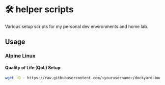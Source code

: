 # 🛠️ helper scripts
Various setup scripts for my personal dev environments and home lab.

## Usage

### Alpine Linux

#### Quality of Life (QoL) Setup

```bash
wget -O - https://raw.githubusercontent.com/<yourusername>/dockyard-bootstrap/main/01-zsh-setup.sh | sh